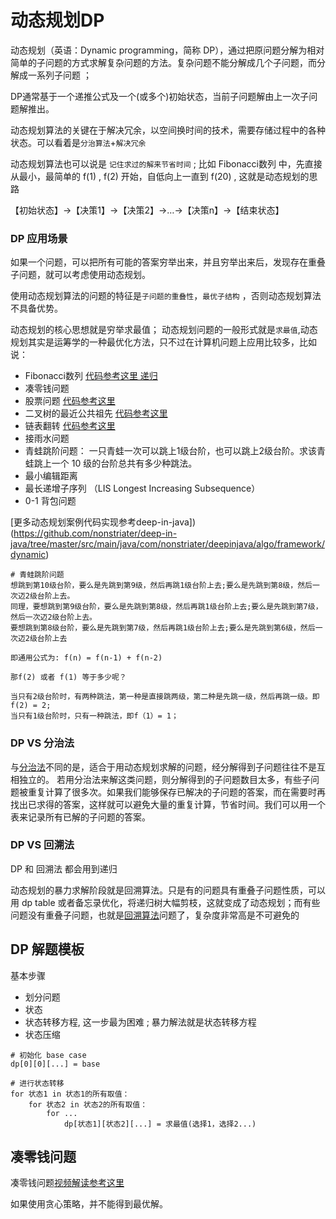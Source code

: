 # 动态规划DP

动态规划（英语：Dynamic programming，简称 DP），通过把原问题分解为相对简单的子问题的方式求解复杂问题的方法。复杂问题不能分解成几个子问题，而分解成一系列子问题 ；

DP通常基于一个递推公式及一个(或多个)初始状态，当前子问题解由上一次子问题解推出。


动态规划算法的关键在于解决冗余，以空间换时间的技术，需要存储过程中的各种状态。可以看着是`分治算法`+`解决冗余`


动态规划算法也可以说是 `记住求过的解来节省时间` ;  比如 Fibonacci数列 中，先直接从最小，最简单的 f(1) , f(2) 开始，自低向上一直到 f(20) , 这就是动态规划的思路

【初始状态】→【决策1】→【决策2】→…→【决策n】→【结束状态】


### DP 应用场景

如果一个问题，可以把所有可能的答案穷举出来，并且穷举出来后，发现存在重叠子问题，就可以考虑使用动态规划。

使用动态规划算法的问题的特征是`子问题的重叠性`，`最优子结构` ，否则动态规划算法不具备优势。

动态规划的核心思想就是穷举求最值； 动态规划问题的一般形式就是`求最值`,动态规划其实是运筹学的一种最优化方法，只不过在计算机问题上应用比较多，比如说： 

* Fibonacci数列  [代码参考这里 递归](./递归.md)
* 凑零钱问题 
* 股票问题   [代码参考这里](https://github.com/nonstriater/deep-in-java/blob/master/src/main/java/com/nonstriater/deepinjava/algo/list/stock/BestChance.java)
* 二叉树的最近公共祖先  [代码参考这里](https://github.com/nonstriater/deep-in-java/blob/master/src/main/java/com/nonstriater/deepinjava/algo/tree/CommonParent.java)
* 链表翻转  [代码参考这里](https://github.com/nonstriater/deep-in-java/blob/master/src/main/java/com/nonstriater/deepinjava/algo/link/ReverseLink.java)
* 接雨水问题 
* 青蛙跳阶问题： 一只青蛙一次可以跳上1级台阶，也可以跳上2级台阶。求该青蛙跳上一个 10 级的台阶总共有多少种跳法。
* 最小编辑距离
* 最长递增子序列 （LIS Longest Increasing Subsequence）
* 0-1 背包问题 



[更多动态规划案例代码实现参考deep-in-java])(https://github.com/nonstriater/deep-in-java/tree/master/src/main/java/com/nonstriater/deepinjava/algo/framework/dynamic)


```
# 青蛙跳阶问题
想跳到第10级台阶，要么是先跳到第9级，然后再跳1级台阶上去;要么是先跳到第8级，然后一次迈2级台阶上去。
同理，要想跳到第9级台阶，要么是先跳到第8级，然后再跳1级台阶上去;要么是先跳到第7级，然后一次迈2级台阶上去。
要想跳到第8级台阶，要么是先跳到第7级，然后再跳1级台阶上去;要么是先跳到第6级，然后一次迈2级台阶上去

即通用公式为: f(n) = f(n-1) + f(n-2)

那f(2) 或者 f(1) 等于多少呢？

当只有2级台阶时，有两种跳法，第一种是直接跳两级，第二种是先跳一级，然后再跳一级。即f(2) = 2;
当只有1级台阶时，只有一种跳法，即f（1）= 1；

```


### DP VS 分治法

与[分治法](分治算法.md)不同的是，适合于用动态规划求解的问题，经分解得到子问题往往不是互相独立的。
若用分治法来解这类问题，则分解得到的子问题数目太多，有些子问题被重复计算了很多次。如果我们能够保存已解决的子问题的答案，而在需要时再找出已求得的答案，这样就可以避免大量的重复计算，节省时间。我们可以用一个表来记录所有已解的子问题的答案。


### DP VS 回溯法

DP 和 回溯法 都会用到递归

动态规划的暴力求解阶段就是回溯算法。只是有的问题具有重叠子问题性质，可以用 dp table 或者备忘录优化，将递归树大幅剪枝，这就变成了动态规划；而有些问题没有重叠子问题，也就是[回溯算法](回溯法.md)问题了，复杂度非常高是不可避免的


## DP 解题模板


基本步骤

* 划分问题
* 状态
* 状态转移方程, 这一步最为困难 ; 暴力解法就是状态转移方程
* 状态压缩



```
# 初始化 base case
dp[0][0][...] = base

# 进行状态转移
for 状态1 in 状态1的所有取值：
    for 状态2 in 状态2的所有取值：
        for ...
            dp[状态1][状态2][...] = 求最值(选择1，选择2...)
```



## 凑零钱问题

凑零钱问题[视频解读参考这里]()

如果使用贪心策略，并不能得到最优解。



```Java

```

















